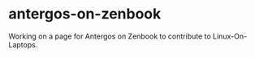 # antergos-on-zenbook

Working on a page for Antergos on Zenbook to contribute to Linux-On-Laptops.
